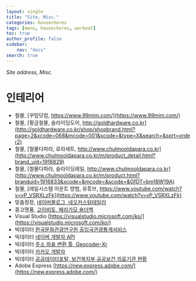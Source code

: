 ```yaml
---
layout: single
title: "Site, Misc."
categories: housechores
tags: [menu, housechores, workout]
toc: true
author_profile: false
sidebar:
    nav: "docs"
search: true
---
```


*Site address, Misc.*


# 인테리어
- 철물, [꾸밈닷컴, https://www.99mim.com/](https://www.99mim.com/)
- 철물, [황금철물, 슬라이딩도어, http://goldhardware.co.kr](http://goldhardware.co.kr/shop/shopbrand.html?page=2&xcode=068&mcode=001&scode=&type=X&search=&sort=order2)
- 철물, [철물다파라, 로라세트, http://www.chulmooldapara.co.kr](http://www.chulmooldapara.co.kr/m/product_detail.html?brand_uid=1916829)
- 철물, [철물다파라, 슬라이딩레일, http://www.chulmooldapara.co.kr](http://www.chulmooldapara.co.kr/m/product.html?branduid=1916833&xcode=&mcode=&scode=&GfDT=bm18W19A)
- 철물, [레일시스템 마운트 방법, 유튜브, https://www.youtube.com/watch?v=vP_VSRXLzFk](https://www.youtube.com/watch?v=vP_VSRXLzFk)
- 맞춤정장, [네이버블로그, 네오커스텀테일러](https://blog.naver.com/PostView.nhn?isHttpsRedirect=true&blogId=eunbf&logNo=220404190648)
- 중고명품, [고이비토, 페라가모 숄더백](https://www.koibito.co.kr/product_view.html?no=399055)
- Visual Studio [https://visualstudio.microsoft.com/ko/](https://visualstudio.microsoft.com/ko/)
- 빅데이터 [한국문화관광연구원 출입국관광통계서비스](https://www.data.go.kr/tcs/dss/selectApiDataDetailView.do?publicDataPk=15000297)
- 빅데이터 [네이버 개발자 API](https://developers.naver.com/apps/#/myapps/9qqzaDOoDm4oL3Xb1eXr/overview)
- 빅데이터 [주소 좌표 변환 툴, Geocoder-Xr](http://www.gisdeveloper.co.kr/?cat=44)
- 빅데이터 [카카오 개발자](https://developers.kakao.com/)
- 빅데이터 [공공데이터포털, 보건복지부 공공보건 의료기관 현황](https://www.data.go.kr/data/15004305/fileData.do#/tab-layer-openapi)
- Adobe Express [https://new.express.adobe.com/](https://new.express.adobe.com/)
